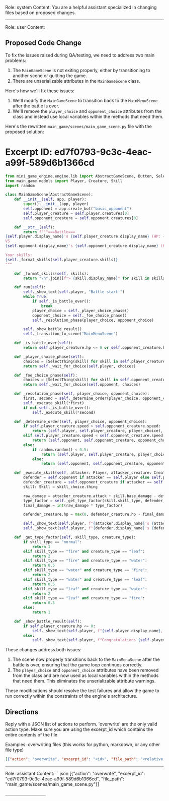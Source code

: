 Role: system
Content: You are a helpful assistant specialized in changing files based on proposed changes.
__________________
Role: user
Content: 
## Proposed Code Change
To fix the issues raised during QA/testing, we need to address two main problems:

1. The `MainGameScene` is not exiting properly, either by transitioning to another scene or quitting the game.
2. There are unserializable attributes in the `MainGameScene` class.

Here's how we'll fix these issues:

1. We'll modify the `MainGameScene` to transition back to the `MainMenuScene` after the battle is over.
2. We'll remove the `player_choice` and `opponent_choice` attributes from the class and instead use local variables within the methods that need them.

Here's the rewritten `main_game/scenes/main_game_scene.py` file with the proposed solution:

# Excerpt ID: ed7f0793-9c3c-4eac-a99f-589d6b1366cd
```python main_game/scenes/main_game_scene.py
from mini_game_engine.engine.lib import AbstractGameScene, Button, SelectThing
from main_game.models import Player, Creature, Skill
import random

class MainGameScene(AbstractGameScene):
    def __init__(self, app, player):
        super().__init__(app, player)
        self.opponent = app.create_bot("basic_opponent")
        self.player_creature = self.player.creatures[0]
        self.opponent_creature = self.opponent.creatures[0]

    def __str__(self):
        return f"""===Battle===
{self.player.display_name}'s {self.player_creature.display_name} (HP: {self.player_creature.hp}/{self.player_creature.max_hp})
VS
{self.opponent.display_name}'s {self.opponent_creature.display_name} (HP: {self.opponent_creature.hp}/{self.opponent_creature.max_hp})

Your skills:
{self._format_skills(self.player_creature.skills)}
"""

    def _format_skills(self, skills):
        return "\n".join([f"> {skill.display_name}" for skill in skills])

    def run(self):
        self._show_text(self.player, "Battle start!")
        while True:
            if self._is_battle_over():
                break
            player_choice = self._player_choice_phase()
            opponent_choice = self._foe_choice_phase()
            self._resolution_phase(player_choice, opponent_choice)

        self._show_battle_result()
        self._transition_to_scene("MainMenuScene")

    def _is_battle_over(self):
        return self.player_creature.hp <= 0 or self.opponent_creature.hp <= 0

    def _player_choice_phase(self):
        choices = [SelectThing(skill) for skill in self.player_creature.skills]
        return self._wait_for_choice(self.player, choices)

    def _foe_choice_phase(self):
        choices = [SelectThing(skill) for skill in self.opponent_creature.skills]
        return self._wait_for_choice(self.opponent, choices)

    def _resolution_phase(self, player_choice, opponent_choice):
        first, second = self._determine_order(player_choice, opponent_choice)
        self._execute_skill(*first)
        if not self._is_battle_over():
            self._execute_skill(*second)

    def _determine_order(self, player_choice, opponent_choice):
        if self.player_creature.speed > self.opponent_creature.speed:
            return (self.player, self.player_creature, player_choice), (self.opponent, self.opponent_creature, opponent_choice)
        elif self.player_creature.speed < self.opponent_creature.speed:
            return (self.opponent, self.opponent_creature, opponent_choice), (self.player, self.player_creature, player_choice)
        else:
            if random.random() < 0.5:
                return (self.player, self.player_creature, player_choice), (self.opponent, self.opponent_creature, opponent_choice)
            else:
                return (self.opponent, self.opponent_creature, opponent_choice), (self.player, self.player_creature, player_choice)

    def _execute_skill(self, attacker: Player, attacker_creature: Creature, skill_choice: SelectThing):
        defender = self.opponent if attacker == self.player else self.player
        defender_creature = self.opponent_creature if attacker == self.player else self.player_creature
        skill: Skill = skill_choice.thing

        raw_damage = attacker_creature.attack + skill.base_damage - defender_creature.defense
        type_factor = self._get_type_factor(skill.skill_type, defender_creature.creature_type)
        final_damage = int(raw_damage * type_factor)

        defender_creature.hp = max(0, defender_creature.hp - final_damage)

        self._show_text(self.player, f"{attacker.display_name}'s {attacker_creature.display_name} used {skill.display_name}!")
        self._show_text(self.player, f"{defender.display_name}'s {defender_creature.display_name} took {final_damage} damage!")

    def _get_type_factor(self, skill_type, creature_type):
        if skill_type == "normal":
            return 1
        elif skill_type == "fire" and creature_type == "leaf":
            return 2
        elif skill_type == "fire" and creature_type == "water":
            return 0.5
        elif skill_type == "water" and creature_type == "fire":
            return 2
        elif skill_type == "water" and creature_type == "leaf":
            return 0.5
        elif skill_type == "leaf" and creature_type == "water":
            return 2
        elif skill_type == "leaf" and creature_type == "fire":
            return 0.5
        else:
            return 1

    def _show_battle_result(self):
        if self.player_creature.hp <= 0:
            self._show_text(self.player, f"{self.player.display_name}, you have lost the battle!")
        else:
            self._show_text(self.player, f"Congratulations {self.player.display_name}, you have won the battle!")
```

These changes address both issues:

1. The scene now properly transitions back to the `MainMenuScene` after the battle is over, ensuring that the game loop continues correctly.
2. The `player_choice` and `opponent_choice` attributes have been removed from the class and are now used as local variables within the methods that need them. This eliminates the unserializable attribute warnings.

These modifications should resolve the test failures and allow the game to run correctly within the constraints of the engine's architecture.

## Directions
Reply with a JSON list of actions to perform. 'overwrite' are the only valid action type. 
Make sure you are using the excerpt_id which contains the entire contents of the file

Examples:
overwriting files (this works for python, markdown, or any other file type)
```json output_example1
[{"action": "overwrite", "excerpt_id": "<id>", "file_path": "<relative file path>"}]
```

__________________
Role: assistant
Content: ```json
[{"action": "overwrite", "excerpt_id": "ed7f0793-9c3c-4eac-a99f-589d6b1366cd", "file_path": "main_game/scenes/main_game_scene.py"}]
```
__________________
